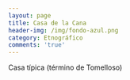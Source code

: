 ```yaml
---
layout: page
title: Casa de la Cana
header-img: /img/fondo-azul.png
category: Etnográfico
comments: 'true'
---
```



Casa típica (término de Tomelloso)
